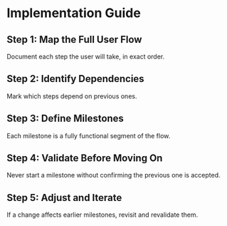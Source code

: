 # Implementation Guide

## Step 1: Map the Full User Flow
Document each step the user will take, in exact order.

## Step 2: Identify Dependencies
Mark which steps depend on previous ones.

## Step 3: Define Milestones
Each milestone is a fully functional segment of the flow.

## Step 4: Validate Before Moving On
Never start a milestone without confirming the previous one is accepted.

## Step 5: Adjust and Iterate
If a change affects earlier milestones, revisit and revalidate them.